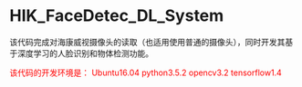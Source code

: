 # HIK_FaceDetec_DL_System
该代码完成对海康威视摄像头的读取（也适用使用普通的摄像头），同时开发其基于深度学习的人脸识别和物体检测功能。

<font color=red> 该代码的开发环境是：  Ubuntu16.04 python3.5.2 opencv3.2 tensorflow1.4</font>
